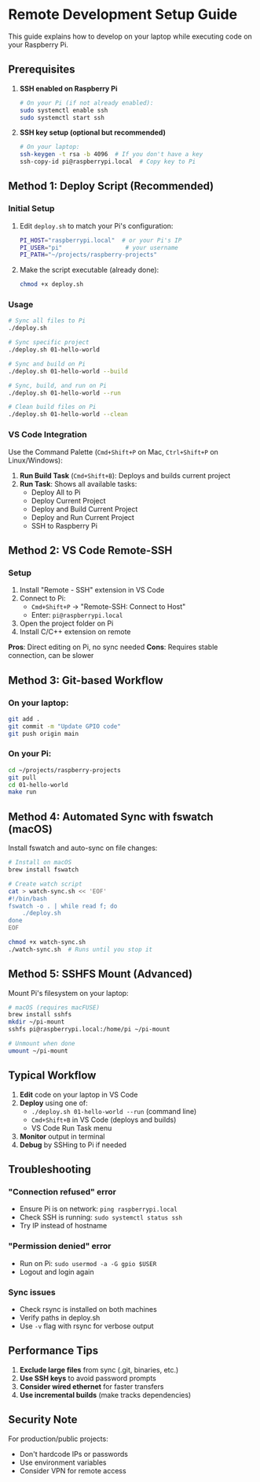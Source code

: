 # Remote Development Setup Guide

This guide explains how to develop on your laptop while executing code on your Raspberry Pi.

## Prerequisites

1. **SSH enabled on Raspberry Pi**
   ```bash
   # On your Pi (if not already enabled):
   sudo systemctl enable ssh
   sudo systemctl start ssh
   ```

2. **SSH key setup (optional but recommended)**
   ```bash
   # On your laptop:
   ssh-keygen -t rsa -b 4096  # If you don't have a key
   ssh-copy-id pi@raspberrypi.local  # Copy key to Pi
   ```

## Method 1: Deploy Script (Recommended)

### Initial Setup

1. Edit `deploy.sh` to match your Pi's configuration:
   ```bash
   PI_HOST="raspberrypi.local"  # or your Pi's IP
   PI_USER="pi"                  # your username
   PI_PATH="~/projects/raspberry-projects"
   ```

2. Make the script executable (already done):
   ```bash
   chmod +x deploy.sh
   ```

### Usage

```bash
# Sync all files to Pi
./deploy.sh

# Sync specific project
./deploy.sh 01-hello-world

# Sync and build on Pi
./deploy.sh 01-hello-world --build

# Sync, build, and run on Pi
./deploy.sh 01-hello-world --run

# Clean build files on Pi
./deploy.sh 01-hello-world --clean
```

### VS Code Integration

Use the Command Palette (`Cmd+Shift+P` on Mac, `Ctrl+Shift+P` on Linux/Windows):

1. **Run Build Task** (`Cmd+Shift+B`): Deploys and builds current project
2. **Run Task**: Shows all available tasks:
   - Deploy All to Pi
   - Deploy Current Project
   - Deploy and Build Current Project
   - Deploy and Run Current Project
   - SSH to Raspberry Pi

## Method 2: VS Code Remote-SSH

### Setup

1. Install "Remote - SSH" extension in VS Code
2. Connect to Pi:
   - `Cmd+Shift+P` → "Remote-SSH: Connect to Host"
   - Enter: `pi@raspberrypi.local`
3. Open the project folder on Pi
4. Install C/C++ extension on remote

**Pros**: Direct editing on Pi, no sync needed
**Cons**: Requires stable connection, can be slower

## Method 3: Git-based Workflow

### On your laptop:
```bash
git add .
git commit -m "Update GPIO code"
git push origin main
```

### On your Pi:
```bash
cd ~/projects/raspberry-projects
git pull
cd 01-hello-world
make run
```

## Method 4: Automated Sync with fswatch (macOS)

Install fswatch and auto-sync on file changes:

```bash
# Install on macOS
brew install fswatch

# Create watch script
cat > watch-sync.sh << 'EOF'
#!/bin/bash
fswatch -o . | while read f; do
    ./deploy.sh
done
EOF

chmod +x watch-sync.sh
./watch-sync.sh  # Runs until you stop it
```

## Method 5: SSHFS Mount (Advanced)

Mount Pi's filesystem on your laptop:

```bash
# macOS (requires macFUSE)
brew install sshfs
mkdir ~/pi-mount
sshfs pi@raspberrypi.local:/home/pi ~/pi-mount

# Unmount when done
umount ~/pi-mount
```

## Typical Workflow

1. **Edit** code on your laptop in VS Code
2. **Deploy** using one of:
   - `./deploy.sh 01-hello-world --run` (command line)
   - `Cmd+Shift+B` in VS Code (deploys and builds)
   - VS Code Run Task menu
3. **Monitor** output in terminal
4. **Debug** by SSHing to Pi if needed

## Troubleshooting

### "Connection refused" error
- Ensure Pi is on network: `ping raspberrypi.local`
- Check SSH is running: `sudo systemctl status ssh`
- Try IP instead of hostname

### "Permission denied" error
- Run on Pi: `sudo usermod -a -G gpio $USER`
- Logout and login again

### Sync issues
- Check rsync is installed on both machines
- Verify paths in deploy.sh
- Use `-v` flag with rsync for verbose output

## Performance Tips

1. **Exclude large files** from sync (.git, binaries, etc.)
2. **Use SSH keys** to avoid password prompts
3. **Consider wired ethernet** for faster transfers
4. **Use incremental builds** (make tracks dependencies)

## Security Note

For production/public projects:
- Don't hardcode IPs or passwords
- Use environment variables
- Consider VPN for remote access